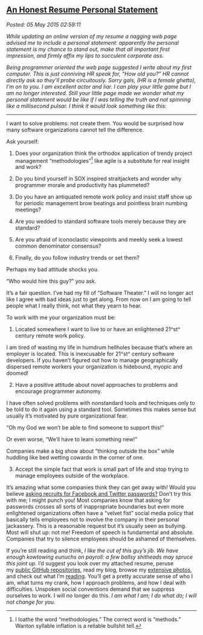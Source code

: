 
[An Honest
Resume Personal Statement](https://bakerjd99.wordpress.com/2015/05/04/an-honest-resume-personal-statement/)
----------------------------------------------------------------------------------------------------------------------

*Posted: 05 May 2015 02:59:11*

*While updating an online version of my resume a nagging web page
advised me to include a personal statement: apparently the personal
statement is my chance to stand out, make that all important first
impression, and firmly affix my lips to succulent corporate ass.*

*Being programmer oriented the web page suggested I write about my first
computer. This is just conniving HR speak for, “How old you?” HR cannot
directly ask so they’ll probe circuitously. Sorry gals, (HR is a female
ghetto), I’m on to you. I am excellent actor and liar. I can play your
little game but I am no longer interested. Still your little page made
we wonder what my personal statement would be like if I was telling the
truth and not spinning like a millisecond pulsar. I think it would look
something like this:*

------------------------------------------------------------------------

I want to solve problems: not create them. You would be surprised how
many software organizations cannot tell the difference.

Ask yourself:

1.  Does your organization think the orthodox application of trendy
    project management “methodologies”[^5035a] like agile is a substitute
    for real insight and work?

2.  Do you bind yourself in SOX inspired straitjackets and wonder why
    programmer morale and productivity has plummeted?

3.  Do you have an antiquated remote work policy and insist staff show
    up for periodic management brow beatings and pointless brain numbing
    meetings?

4.  Are you wedded to standard software tools merely because they are
    standard?

5.  Are you afraid of iconoclastic viewpoints and meekly seek a lowest
    common denominator consensus?

6.  Finally, do you follow industry trends or set them?

Perhaps my bad attitude shocks you.

“Who would hire this guy?” you ask.

It’s a fair question. I’ve had my fill of “Software Theater.” I will no
longer act like I agree with bad ideas just to get along. From now on I
am going to tell people what I really think, not what they yearn to
hear.

To work with me your organization must be:

1.  Located somewhere I want to live to or have an enlightened 21^st^
    century remote work policy.

I am tired of wasting my life in humdrum hellholes because that’s where
an employer is located. This is inexcusable for 21^st^ century software
developers. If you haven’t figured out how to manage geographically
dispersed remote workers your organization is hidebound, myopic and
doomed!

2.  Have a positive attitude about novel approaches to problems and
    encourage programmer autonomy.

I have often solved problems with nonstandard tools and techniques only
to be told to do it again using a standard tool. Sometimes this makes
sense but usually it’s motivated by pure organizational fear.

“Oh my God we won’t be able to find someone to support this!”

Or even worse, “We’ll have to learn something new!”

Companies make a big show about “thinking outside the box” while
huddling like bed wetting cowards in the corner of one.

3.  Accept the simple fact that work is small part of life and stop
    trying to manage employees outside of the workplace.

It’s amazing what some companies think they can get away with! Would you
believe [asking recruits for Facebook and Twitter
passwords?](http://mashable.com/2012/04/08/employer-facebook-password)
Don’t try this with me; I might punch you! Most companies know that
asking for passwords crosses all sorts of inappropriate boundaries but
even more enlightened organizations often have a “velvet fist” social
media policy that basically tells employees not to involve the company
in their personal jackassery. This is a reasonable request but it’s
usually seen as bullying. Most will shut up: not me! Freedom of speech
is fundamental and absolute. Companies that try to silence employees
should be ashamed of themselves.

If you’re still reading and think, *I like the cut of this guy’s jib. We
have enough kowtowing eunuchs on payroll: a few ballsy shitheads may
spruce this joint up.* I’d suggest you look over my attached resume,
peruse my [public GitHub repositories](https://github.com/bakerjd99),
read my blog, browse my [extensive
photos](https://conceptcontrol.smugmug.com), and check out what I’m
[reading](https://www.goodreads.com/review/list/5664087-john?utf8=%E2%9C%93&shelf=read&sort=date_read&order=d).
You’ll get a pretty accurate sense of who I am, what turns my crank, how
I approach problems, and how I deal with difficulties. Unspoken social
conventions demand that we suppress ourselves to work. I will no longer
do this. *I am what I am; I do what do; I will not change for you.*

[^5035a]: I loathe the word “methodologies.” The correct word is “methods.”
    Wanton syllable inflation is a reliable bullshit tell.

